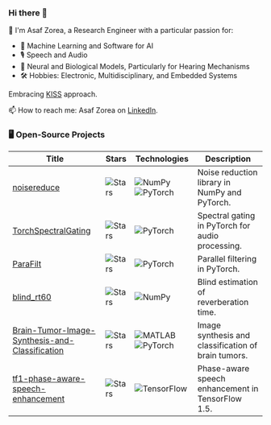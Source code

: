 ### Hi there 👋

💫 I'm Asaf Zorea, a Research Engineer with a particular passion for:

- 🤖 Machine Learning and Software for AI
- 🎙️ Speech and Audio
- 🧠 Neural and Biological Models, Particularly for Hearing Mechanisms
- 🛠️ Hobbies: Electronic, Multidisciplinary, and Embedded Systems

Embracing [KISS](https://en.wikipedia.org/wiki/KISS_principle) approach.

📫 How to reach me: Asaf Zorea on [LinkedIn](https://www.linkedin.com/in/asaf-zorea/).

### 🖥️ Open-Source Projects

| Title | Stars | Technologies | Description |
| -- | -- | -- | -- |
| [noisereduce](https://github.com/timsainb/noisereduce) | <img alt="Stars" src="https://img.shields.io/github/stars/timsainb/noisereduce?style=flat-square&labelColor=black&logo=github" align="center"/> | ![NumPy](https://img.shields.io/badge/NumPy-black?style=flat-square&logo=numpy) ![PyTorch](https://img.shields.io/badge/PyTorch-black?style=flat-square&logo=pytorch) | Noise reduction library in NumPy and PyTorch. |
| [TorchSpectralGating](https://github.com/nuniz/TorchSpectralGating) | <img alt="Stars" src="https://img.shields.io/github/stars/nuniz/TorchSpectralGating?style=flat-square&labelColor=black&logo=github" align="center"/> | ![PyTorch](https://img.shields.io/badge/PyTorch-black?style=flat-square&logo=pytorch) | Spectral gating in PyTorch for audio processing. |
| [ParaFilt](https://github.com/nuniz/ParaFilt) | <img alt="Stars" src="https://img.shields.io/github/stars/nuniz/ParaFilt?style=flat-square&labelColor=black&logo=github" align="center"/> | ![PyTorch](https://img.shields.io/badge/PyTorch-black?style=flat-square&logo=pytorch) | Parallel filtering in PyTorch. |
| [blind_rt60](https://github.com/nuniz/blind_rt60) | <img alt="Stars" src="https://img.shields.io/github/stars/nuniz/blind_rt60?style=flat-square&labelColor=black&logo=github" align="center"/> | ![NumPy](https://img.shields.io/badge/NumPy-black?style=flat-square&logo=numpy) | Blind estimation of reverberation time. |
| [Brain-Tumor-Image-Synthesis-and-Classification](https://github.com/nuniz/Brain-Tumor-Image-Synthesis-and-Classification) | <img alt="Stars" src="https://img.shields.io/github/stars/nuniz/Brain-Tumor-Image-Synthesis-and-Classification?style=flat-square&labelColor=black&logo=github" align="center"/> | ![MATLAB](https://img.shields.io/badge/MATLAB-black?style=flat-square&logo=mathworks) ![PyTorch](https://img.shields.io/badge/PyTorch-black?style=flat-square&logo=pytorch) | Image synthesis and classification of brain tumors. |
| [tf1-phase-aware-speech-enhancement](https://github.com/ContigoAI/tf1-phase-aware-speech-enhancement) | <img alt="Stars" src="https://img.shields.io/github/stars/ContigoAI/tf1-phase-aware-speech-enhancement?style=flat-square&labelColor=black&logo=github" align="center"/> | ![TensorFlow](https://img.shields.io/badge/TensorFlow-black?style=flat-square&logo=tensorflow) | Phase-aware speech enhancement in TensorFlow 1.5. |

<!--
**nuniz/nuniz** is a ✨ _special_ ✨ repository because its `README.md` (this file) appears on your GitHub profile.

Here are some ideas to get you started:

- 🔭 I’m currently working on ...
- 🌱 I’m currently learning ...
- 👯 I’m looking to collaborate on ...
- 🤔 I’m looking for help with ...
- 💬 Ask me about ...
- 📫 How to reach me: ...
- 😄 Pronouns: ...
- ⚡ Fun fact: ...
-->
